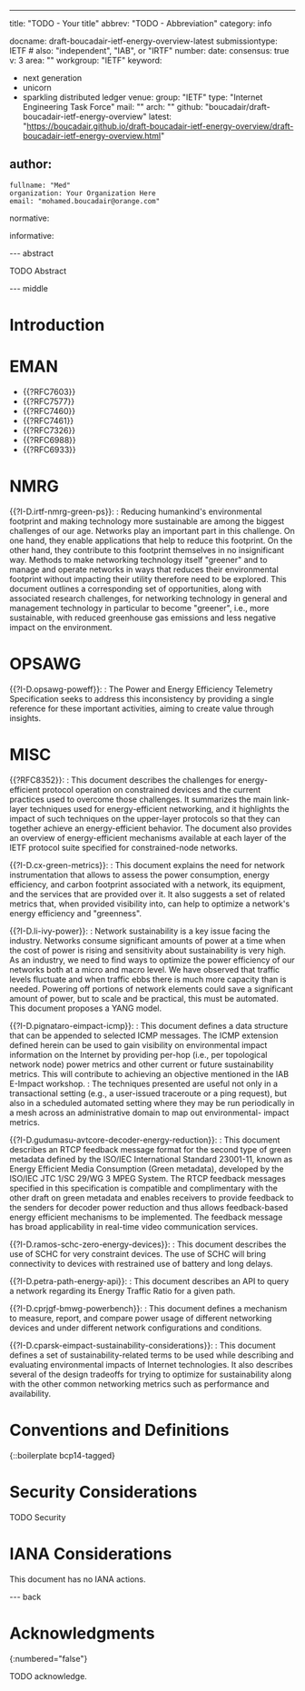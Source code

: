 ---
title: "TODO - Your title"
abbrev: "TODO - Abbreviation"
category: info

docname: draft-boucadair-ietf-energy-overview-latest
submissiontype: IETF  # also: "independent", "IAB", or "IRTF"
number:
date:
consensus: true
v: 3
area: ""
workgroup: "IETF"
keyword:
 - next generation
 - unicorn
 - sparkling distributed ledger
venue:
  group: "IETF"
  type: "Internet Engineering Task Force"
  mail: ""
  arch: ""
  github: "boucadair/draft-boucadair-ietf-energy-overview"
  latest: "https://boucadair.github.io/draft-boucadair-ietf-energy-overview/draft-boucadair-ietf-energy-overview.html"

author:
 -
    fullname: "Med"
    organization: Your Organization Here
    email: "mohamed.boucadair@orange.com"

normative:

informative:


--- abstract

TODO Abstract


--- middle

# Introduction

# EMAN

* {{?RFC7603}}
* {{?RFC7577}}
* {{?RFC7460}}
* {{?RFC7461}}
* {{?RFC7326}}
* {{?RFC6988}}
* {{?RFC6933}}

# NMRG

{{?I-D.irtf-nmrg-green-ps}}:
: Reducing humankind's environmental footprint and making technology
   more sustainable are among the biggest challenges of our age.
   Networks play an important part in this challenge.  On one hand, they
   enable applications that help to reduce this footprint.  On the other
   hand, they contribute to this footprint themselves in no
   insignificant way.  Methods to make networking technology itself
   "greener" and to manage and operate networks in ways that reduces
   their environmental footprint without impacting their utility
   therefore need to be explored.  This document outlines a
   corresponding set of opportunities, along with associated research
   challenges, for networking technology in general and management
   technology in particular to become "greener", i.e., more sustainable,
   with reduced greenhouse gas emissions and less negative impact on the
   environment.


# OPSAWG

{{?I-D.opsawg-poweff}}:
: The Power and Energy Efficiency Telemetry Specification seeks to
   address this inconsistency by providing a single reference for these
   important activities, aiming to create value through insights.



# MISC

{{?RFC8352}}:
: This document describes the challenges for energy-efficient protocol
   operation on constrained devices and the current practices used to
   overcome those challenges.  It summarizes the main link-layer
   techniques used for energy-efficient networking, and it highlights
   the impact of such techniques on the upper-layer protocols so that
   they can together achieve an energy-efficient behavior.  The document
   also provides an overview of energy-efficient mechanisms available at
   each layer of the IETF protocol suite specified for constrained-node
   networks.

{{?I-D.cx-green-metrics}}:
: This document explains the need for network instrumentation that allows to assess the power consumption, energy efficiency, and carbon footprint associated with a network, its equipment, and the services that are provided over it. It also suggests a set of related metrics that, when provided visibility into, can help to optimize a network's energy efficiency and "greenness".

{{?I-D.li-ivy-power}}:
: Network sustainability is a key issue facing the industry.  Networks
   consume significant amounts of power at a time when the cost of power
   is rising and sensitivity about sustainability is very high.  As an
   industry, we need to find ways to optimize the power efficiency of
   our networks both at a micro and macro level.  We have observed that
   traffic levels fluctuate and when traffic ebbs there is much more
   capacity than is needed.  Powering off portions of network elements
   could save a significant amount of power, but to scale and be
   practical, this must be automated. This document proposes a YANG model.

 {{?I-D.pignataro-eimpact-icmp}}:
 : This document defines a data structure that can be appended to
   selected ICMP messages.  The ICMP extension defined herein can be
   used to gain visibility on environmental impact information on the
   Internet by providing per-hop (i.e., per topological network node)
   power metrics and other current or future sustainability metrics.
   This will contribute to achieving an objective mentioned in the IAB
   E-Impact workshop.
: The techniques presented are useful not only in a transactional
   setting (e.g., a user-issued traceroute or a ping request), but also
   in a scheduled automated setting where they may be run periodically
   in a mesh across an administrative domain to map out environmental-
   impact metrics.

{{?I-D.gudumasu-avtcore-decoder-energy-reduction}}:
: This document describes an RTCP feedback message format for the second type of green metadata defined by the ISO/IEC International Standard 23001-11, known as Energy Efficient Media Consumption (Green metadata), developed by the ISO/IEC JTC 1/SC 29/WG 3 MPEG System. The RTCP feedback messages specified in this specification is compatible and complimentary with the other draft on green metadata and enables receivers to provide feedback to the senders for decoder power reduction and thus allows feedback-based energy efficient mechanisms to be implemented. The feedback message has broad applicability in real-time video communication services.

{{?I-D.ramos-schc-zero-energy-devices}}:
: This document describes the use of SCHC for very constraint devices.
   The use of SCHC will bring connectivity to devices with restrained
   use of battery and long delays.

 {{?I-D.petra-path-energy-api}}:
 : This document describes an API to query a network regarding its
   Energy Traffic Ratio for a given path.

{{?I-D.cprjgf-bmwg-powerbench}}:
: This document defines a mechanism to measure, report, and
   compare power usage of different networking devices and under
   different network configurations and conditions.

{{?I-D.cparsk-eimpact-sustainability-considerations}}:
: This document defines a set of sustainability-related terms to be
   used while describing and evaluating environmental impacts of
   Internet technologies.  It also describes several of the design
   tradeoffs for trying to optimize for sustainability along with the
   other common networking metrics such as performance and availability.

# Conventions and Definitions

{::boilerplate bcp14-tagged}


# Security Considerations

TODO Security


# IANA Considerations

This document has no IANA actions.


--- back

# Acknowledgments
{:numbered="false"}

TODO acknowledge.
